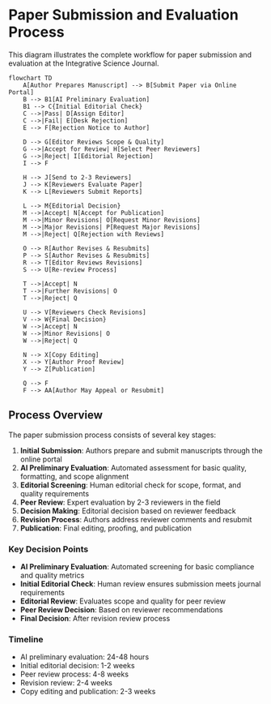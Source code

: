 # Paper Submission and Evaluation Process

This diagram illustrates the complete workflow for paper submission and evaluation at the Integrative Science Journal.

``` mermaid
flowchart TD
    A[Author Prepares Manuscript] --> B[Submit Paper via Online Portal]
    B --> B1[AI Preliminary Evaluation]
    B1 --> C{Initial Editorial Check}
    C -->|Pass| D[Assign Editor]
    C -->|Fail| E[Desk Rejection]
    E --> F[Rejection Notice to Author]
    
    D --> G[Editor Reviews Scope & Quality]
    G -->|Accept for Review| H[Select Peer Reviewers]
    G -->|Reject| I[Editorial Rejection]
    I --> F
    
    H --> J[Send to 2-3 Reviewers]
    J --> K[Reviewers Evaluate Paper]
    K --> L[Reviewers Submit Reports]
    
    L --> M{Editorial Decision}
    M -->|Accept| N[Accept for Publication]
    M -->|Minor Revisions| O[Request Minor Revisions]
    M -->|Major Revisions| P[Request Major Revisions]
    M -->|Reject| Q[Rejection with Reviews]
    
    O --> R[Author Revises & Resubmits]
    P --> S[Author Revises & Resubmits]
    R --> T[Editor Reviews Revisions]
    S --> U[Re-review Process]
    
    T -->|Accept| N
    T -->|Further Revisions| O
    T -->|Reject| Q
    
    U --> V[Reviewers Check Revisions]
    V --> W{Final Decision}
    W -->|Accept| N
    W -->|Minor Revisions| O
    W -->|Reject| Q
    
    N --> X[Copy Editing]
    X --> Y[Author Proof Review]
    Y --> Z[Publication]
    
    Q --> F
    F --> AA[Author May Appeal or Resubmit]
```

## Process Overview

The paper submission process consists of several key stages:

1. **Initial Submission**: Authors prepare and submit manuscripts through the online portal
2. **AI Preliminary Evaluation**: Automated assessment for basic quality, formatting, and scope alignment
3. **Editorial Screening**: Human editorial check for scope, format, and quality requirements
4. **Peer Review**: Expert evaluation by 2-3 reviewers in the field
5. **Decision Making**: Editorial decision based on reviewer feedback
6. **Revision Process**: Authors address reviewer comments and resubmit
7. **Publication**: Final editing, proofing, and publication

### Key Decision Points

- **AI Preliminary Evaluation**: Automated screening for basic compliance and quality metrics
- **Initial Editorial Check**: Human review ensures submission meets journal requirements
- **Editorial Review**: Evaluates scope and quality for peer review
- **Peer Review Decision**: Based on reviewer recommendations
- **Final Decision**: After revision review process

### Timeline

- AI preliminary evaluation: 24-48 hours
- Initial editorial decision: 1-2 weeks
- Peer review process: 4-8 weeks
- Revision review: 2-4 weeks
- Copy editing and publication: 2-3 weeks
    

